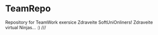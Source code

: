 # TeamRepo
Repository for TeamWork exersice 
Zdraveite SoftUniOnliners!
Zdraveite virtual Ninjas... :)
///
